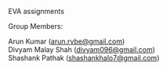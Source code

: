 EVA assignments

Group Members:

Arun Kumar (arun.rvbe@gmail.com) <br/>
Divyam Malay Shah (divyam096@gmail.com) <br/>
Shashank Pathak (shashankhalo7@gmail.com)
